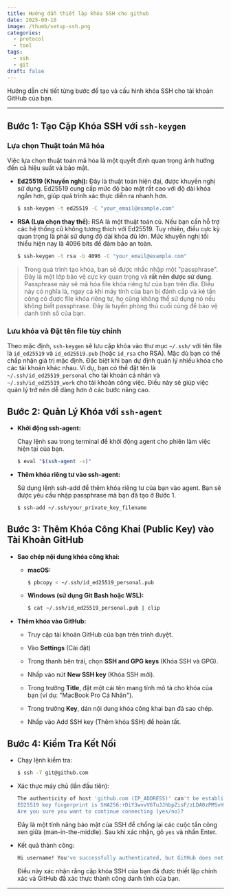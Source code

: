 ```yaml
---
title: Hướng dẫn thiết lập khóa SSH cho github
date: 2025-09-10
image: /thumb/setup-ssh.png
categories:
  - protocol
  - tool
tags:
  - ssh
  - git
draft: false
---
```


Hướng dẫn chi tiết từng bước để tạo và cấu hình khóa SSH cho tài khoản GitHub của bạn.

<!--more-->

---
## Bước 1: Tạo Cặp Khóa SSH với `ssh-keygen`

### Lựa chọn Thuật toán Mã hóa

Việc lựa chọn thuật toán mã hóa là một quyết định quan trọng ảnh hưởng đến cả hiệu suất và bảo mật.

-   **Ed25519 (Khuyến nghị):** Đây là thuật toán hiện đại, được khuyến nghị sử dụng. Ed25519 cung cấp mức độ bảo mật rất cao với độ dài khóa ngắn hơn, giúp quá trình xác thực diễn ra nhanh hơn.
	
    ```bash
    $ ssh-keygen -t ed25519 -C "your_email@example.com"
    ```
    
-   **RSA (Lựa chọn thay thế):** RSA là một thuật toán cũ. Nếu bạn cần hỗ trợ các hệ thống cũ không tương thích với Ed25519. Tuy nhiên, điều cực kỳ quan trọng là phải sử dụng độ dài khóa đủ lớn. Mức khuyến nghị tối thiểu hiện nay là 4096 bits để đảm bảo an toàn.
	
    ```bash
    $ ssh-keygen -t rsa -b 4096 -C "your_email@example.com"
    ```
	
> Trong quá trình tạo khóa, bạn sẽ được nhắc nhập một "passphrase". Đây là một lớp bảo vệ cực kỳ quan trọng và **rất nên được sử dụng**. Passphrase này sẽ mã hóa file khóa riêng tư của bạn trên đĩa. Điều này có nghĩa là, ngay cả khi máy tính của bạn bị đánh cắp và kẻ tấn công có được file khóa riêng tư, họ cũng không thể sử dụng nó nếu không biết passphrase. Đây là tuyến phòng thủ cuối cùng để bảo vệ danh tính số của bạn.

### Lưu khóa và Đặt tên file tùy chỉnh

Theo mặc định, `ssh-keygen` sẽ lưu cặp khóa vào thư mục `~/.ssh/` với tên file là `id_ed25519` và `id_ed25519.pub` (hoặc `id_rsa` cho RSA). Mặc dù bạn có thể chấp nhận giá trị mặc định. Đặc biệt khi bạn dự định quản lý nhiều khóa cho các tài khoản khác nhau. Ví dụ, bạn có thể đặt tên là `~/.ssh/id_ed25519_personal` cho tài khoản cá nhân và `~/.ssh/id_ed25519_work` cho tài khoản công việc. Điều này sẽ giúp việc quản lý trở nên dễ dàng hơn ở các bước nâng cao.

## Bước 2: Quản Lý Khóa với `ssh-agent`
	
-   **Khởi động ssh-agent:**
	
    Chạy lệnh sau trong terminal để khởi động agent cho phiên làm việc hiện tại của bạn.
	
    ```bash
    $ eval "$(ssh-agent -s)"
    ```
	
-   **Thêm khóa riêng tư vào ssh-agent:**
	
    Sử dụng lệnh ssh-add để thêm khóa riêng tư của bạn vào agent. Bạn sẽ được yêu cầu nhập passphrase mà bạn đã tạo ở Bước 1.
    
    ```bash
    $ ssh-add ~/.ssh/your_private_key_filename
    ```
	
## Bước 3: Thêm Khóa Công Khai (Public Key) vào Tài Khoản GitHub
	
-   **Sao chép nội dung khóa công khai:**
	
    -   **macOS:**
		
        ```bash
        $ pbcopy < ~/.ssh/id_ed25519_personal.pub
        ```
	    
    -   **Windows (sử dụng Git Bash hoặc WSL):**
		
        ```bash
        $ cat ~/.ssh/id_ed25519_personal.pub | clip
        ```
	    
-   **Thêm khóa vào GitHub:**
	
    -   Truy cập tài khoản GitHub của bạn trên trình duyệt.
		
    -   Vào **Settings** (Cài đặt)
		
    -   Trong thanh bên trái, chọn **SSH and GPG keys** (Khóa SSH và GPG).
		
    -   Nhấp vào nút **New SSH key** (Khóa SSH mới).
		
    -   Trong trường **Title**, đặt một cái tên mang tính mô tả cho khóa của bạn (ví dụ: "MacBook Pro Cá Nhân").
		
    -   Trong trường **Key**, dán nội dung khóa công khai bạn đã sao chép.
		
    -   Nhấp vào Add SSH key (Thêm khóa SSH) để hoàn tất.
	
## Bước 4: Kiểm Tra Kết Nối
	
-   Chạy lệnh kiểm tra:
	
    ```bash
    $ ssh -T git@github.com
    ```
    
-   Xác thực máy chủ (lần đầu tiên):
	
    ```bash
    The authenticity of host 'github.com (IP_ADDRESS)' can't be established.
    ED25519 key fingerprint is SHA256:+DiY3wvvV6TuJJhbpZisF/zLDA0zPMSvHdkr4UvCOqU.
    Are you sure you want to continue connecting (yes/no)?
    ```
    Đây là một tính năng bảo mật của SSH để chống lại các cuộc tấn công xen giữa (man-in-the-middle). Sau khi xác nhận, gõ `yes` và nhấn Enter.
-   Kết quả thành công:
    ```bash
    Hi username! You've successfully authenticated, but GitHub does not provide shell access.
    ```
    
    Điều này xác nhận rằng cặp khóa SSH của bạn đã được thiết lập chính xác và GitHub đã xác thực thành công danh tính của bạn.
	
---